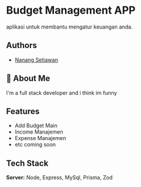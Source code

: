 # Budget Management APP

aplikasi untuk membantu mengatur keuangan anda.

## Authors

-   [Nanang Setiawan](https://github.com/livingdolls/)

## 🚀 About Me

I'm a full stack developer and i think im funny

## Features

-   Add Budget Main
-   Income Manajemen
-   Expense Manajemen
-   etc coming soon

## Tech Stack

**Server:** Node, Express, MySql, Prisma, Zod
